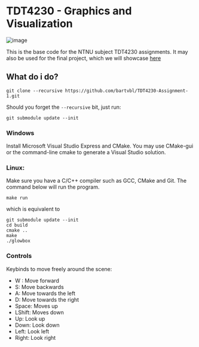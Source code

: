# TDT4230 - Graphics and Visualization

![image](./res/ezgif.com-video-to-gif-converter.gif)

This is the base code for the NTNU subject TDT4230 assignments. It may also be used for the final project, which we will showcase [here](https://www.idi.ntnu.no/grupper/vis/teaching/)

## What do i do?

	git clone --recursive https://github.com/bartvbl/TDT4230-Assignment-1.git

Should you forget the `--recursive` bit, just run:

	git submodule update --init


### Windows

Install Microsoft Visual Studio Express and CMake.
You may use CMake-gui or the command-line cmake to generate a Visual Studio solution.

### Linux:

Make sure you have a C/C++ compiler such as  GCC, CMake and Git. The command below will run the program.

	make run

which is equivalent to

	git submodule update --init
	cd build
	cmake ..
	make
	./glowbox


### Controls

Keybinds to move freely around the scene:

- W : Move forward
- S: Move backwards
- A: Move towards the left
- D: Move towards the right
- Space: Moves up
- LShift: Moves down
- Up: Look up
- Down: Look down
- Left: Look left
- Right: Look right


